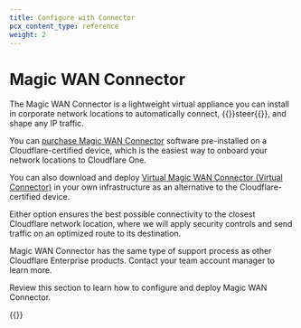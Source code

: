 ```yaml
---
title: Configure with Connector
pcx_content_type: reference
weight: 2
---
```


# Magic WAN Connector

The Magic WAN Connector is a lightweight virtual appliance you can install in corporate network locations to automatically connect, {{<glossary-tooltip term_id="traffic steering">}}steer{{</glossary-tooltip>}}, and shape any IP traffic.

You can [purchase Magic WAN Connector](/magic-wan/configuration/connector/configure-hardware-connector/) software pre-installed on a Cloudflare-certified device, which is the easiest way to onboard your network locations to Cloudflare One.

You can also download and deploy [Virtual Magic WAN Connector (Virtual Connector)](/magic-wan/configuration/connector/configure-virtual-connector/) in your own infrastructure as an alternative to the Cloudflare-certified device.

Either option ensures the best possible connectivity to the closest Cloudflare network location, where we will apply security controls and send traffic on an optimized route to its destination.

Magic WAN Connector has the same type of support process as other Cloudflare Enterprise products. Contact your team account manager to learn more.

Review this section to learn how to configure and deploy Magic WAN Connector.

{{<directory-listing>}}